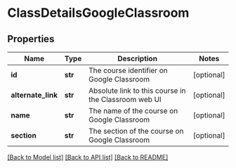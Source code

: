 # ClassDetailsGoogleClassroom

## Properties
Name | Type | Description | Notes
------------ | ------------- | ------------- | -------------
**id** | **str** | The course identifier on Google Classroom | [optional] 
**alternate_link** | **str** | Absolute link to this course in the Classroom web UI | [optional] 
**name** | **str** | The name of the course on Google Classroom | [optional] 
**section** | **str** | The section of the course on Google Classroom | [optional] 

[[Back to Model list]](../README.md#documentation-for-models) [[Back to API list]](../README.md#documentation-for-api-endpoints) [[Back to README]](../README.md)


